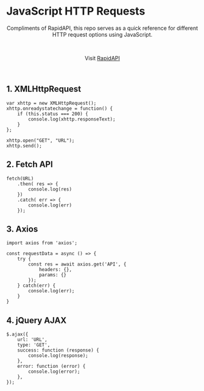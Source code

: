 # JavaScript HTTP Requests

<p align="center">Compliments of RapidAPI, this repo serves as a quick reference for different HTTP request options using JavaScript.</p>

<br><div align="center">Visit
<a href="https://rapidapi.com">RapidAPI</a>
</div><br>

## 1. XMLHttpRequest

```
var xhttp = new XMLHttpRequest();
xhttp.onreadystatechange = function() {
    if (this.status === 200) {
        console.log(xhttp.responseText);
    }
};

xhttp.open("GET", "URL");
xhttp.send();
```

## 2. Fetch API

```
fetch(URL)
    .then( res => {
        console.log(res)
    })
    .catch( err => {
        console.log(err)
    });
```

## 3. Axios

```
import axios from 'axios';

const requestData = async () => {
    try {
        const res = await axios.get('API', {
            headers: {},
            params: {}
        });
    } catch(err) {
        console.log(err);
    }
}
```

## 4. jQuery AJAX

```
$.ajax({
    url: 'URL',
    type: 'GET',
    success: function (response) {
        console.log(response);
    },
    error: function (error) {
        console.log(error);
    },
});
```
